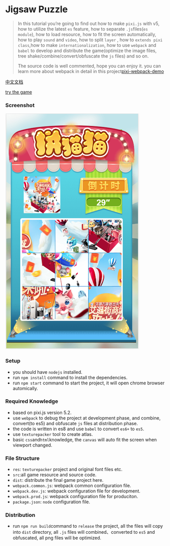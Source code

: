 # Jigsaw Puzzle
>In this tutorial you’re going to find out how to make `pixi.js` with v5, how to utilize the latest `es` feature, how to separate `.js`files(`es module`), how to load resource, how to fit the screen automatically, how to play `sound` and `video`, how to split `layer` , how to `extends pixi class`,how to make `internationalization`, how to use `webpack` and `babel` to develop and distribute the game(optimize the image files, tree shake/combine/convert/obfuscate the `js` files) and so on.
> 
> The source code is well commented, hope you can enjoy it.
> you can learn more about webpack in detail in this project[pixi-webpack-demo](https://github.com/proudcat/pixi-webpack-demo)


[中文文档](./doc/README_CN.md)

[try the game](http://testactivity.goooku.com/ishop-demo/jigsaw/index.html) 


### Screenshot
![demo](./doc/demo.png)

### Setup
* you should have `nodejs` installed.
* run `npm install` command to install the dependencies.
* run `npm start` command to start the project, it will open chrome browser automically.

### Required Knowledge
* based on pixi.js version 5.2.
* use `webpack` to debug the project at development phase, and combine, convert(to es5) and obfuscate `js` files at distribution phase.
* the code is written in es8 and use `babel` to convert `es6+` to `es5`.
* use `texturepacker` tool to create atlas.
* basic `css`and`html`knowledge, the `canvas` will auto fit the screen when viewport changed.

### File Structure
* `res`: `texturepacker` project and original font files etc.
* `src`:all game resource and source code.
* `dist`: distribute the final game project here.
* `webpack.common.js`: webpack common configuration file.
* `webpack.dev.js`: webpack configuration file for development.
* `webpack.prod.js`: webpack configuration file for produciton.
* `package.json`: `node` configuration file.


### Distribution
* run `npm run build`command to `release` the project, all the files will copy into `dist` directory, all `.js` files will combined、converted to `es5` and obfuscated, all png files will be optimized.